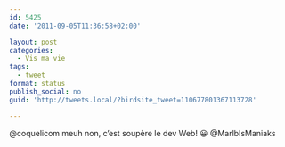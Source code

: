 ```yaml
---
id: 5425
date: '2011-09-05T11:36:58+02:00'

layout: post
categories:
  - Vis ma vie
tags:
  - tweet
format: status
publish_social: no
guid: 'http://tweets.local/?birdsite_tweet=110677801367113728'

---
```


@coquelicom meuh non, c’est soupère le dev Web! 😀 @MarlbIsManiaks